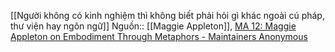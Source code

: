 [[Người không có kinh nghiệm thì không biết phải hỏi gì khác ngoài cú pháp, thư viện hay ngôn ngữ]] 
Nguồn:: [[Maggie Appleton]], [MA 12: Maggie Appleton on Embodiment Through Metaphors - Maintainers Anonymous](https://maintainersanonymous.com/metaphor/#t=46:08)